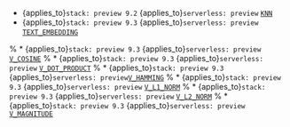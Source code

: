 * {applies_to}`stack: preview 9.2` {applies_to}`serverless: preview` [`KNN`](../../functions-operators/dense-vector-functions.md#esql-knn)
* {applies_to}`stack: preview 9.3` {applies_to}`serverless: preview` [`TEXT_EMBEDDING`](../../functions-operators/dense-vector-functions.md#esql-text-embnedding)

% * {applies_to}`stack: preview 9.3` {applies_to}`serverless: preview` [`V_COSINE`](../../functions-operators/dense-vector-functions.md#esql-v_cosine)
% * {applies_to}`stack: preview 9.3` {applies_to}`serverless: preview` [`V_DOT_PRODUCT`](../../functions-operators/dense-vector-functions.md#esql-v_dot_product)
% * {applies_to}`stack: preview 9.3` {applies_to}`serverless: preview`[`V_HAMMING`](../../functions-operators/dense-vector-functions.md#esql-v_hamming)
% * {applies_to}`stack: preview 9.3` {applies_to}`serverless: preview` [`V_L1_NORM`](../../functions-operators/dense-vector-functions.md#esql-v_l1_norm)
% * {applies_to}`stack: preview 9.3` {applies_to}`serverless: preview` [`V_L2_NORM`](../../functions-operators/dense-vector-functions.md#esql-v_l2_norm)
% * {applies_to}`stack: preview 9.3` {applies_to}`serverless: preview` [`V_MAGNITUDE`](../../functions-operators/dense-vector-functions.md#esql-v_magnitude)
